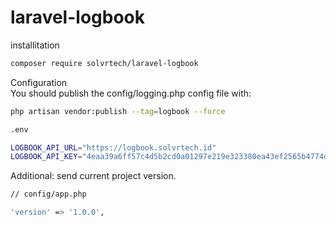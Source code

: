 # laravel-logbook

installitation

```bash
composer require solvrtech/laravel-logbook
```

Configuration<br>
You should publish the config/logging.php config file with:
```bash
php artisan vendor:publish --tag=logbook --force
```

```bash
.env

LOGBOOK_API_URL="https://logbook.solvrtech.id"
LOGBOOK_API_KEY="4eaa39a6ff57c4d5b2cd0a01297e219e323380ea43ef2565b4774d710f727dd243a48aa9ae32f10757d19246f5167e945d4d521b2dbc0f5119bbb1c2b493ef70"
```

Additional: send current project version.
```bash
// config/app.php

'version' => '1.0.0',
```
